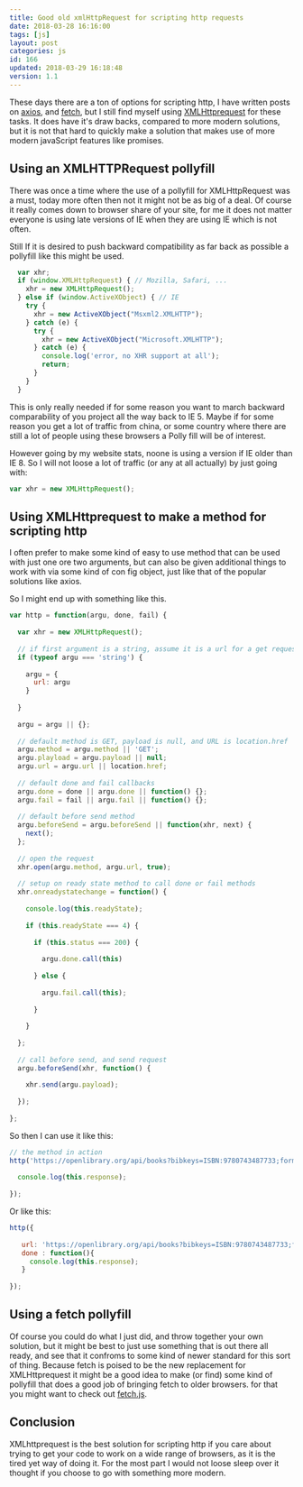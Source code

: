 ```yaml
---
title: Good old xmlHttpRequest for scripting http requests
date: 2018-03-28 16:16:00
tags: [js]
layout: post
categories: js
id: 166
updated: 2018-03-29 16:18:48
version: 1.1
---
```


These days there are a ton of options for scripting http, I have written posts on [axios](/2018/01/10/nodejs-axios/), and [fetch](/2018/03/27/js-fetch/), but I still find myself using [XMLHttprequest](https://developer.mozilla.org/en-US/docs/Web/API/XMLHttpRequest) for these tasks. It does have it's draw backs, compared to more modern solutions, but it is not that hard to quickly make a solution that makes use of more modern javaScript features like promises.

<!-- more -->

## Using an XMLHTTPRequest pollyfill

There was once a time where the use of a pollyfill for XMLHttpRequest was a must, today more often then not it might not be as big of a deal. Of course it really comes down to browser share of your site, for me it does not matter everyone is using late versions of IE when they are using IE which is not often.

Still If it is desired to push backward compatibility as far back as possible a pollyfill like this might be used.

```js
  var xhr;
  if (window.XMLHttpRequest) { // Mozilla, Safari, ...
    xhr = new XMLHttpRequest();
  } else if (window.ActiveXObject) { // IE
    try {
      xhr = new ActiveXObject("Msxml2.XMLHTTP");
    } catch (e) {
      try {
        xhr = new ActiveXObject("Microsoft.XMLHTTP");
      } catch (e) {
        console.log('error, no XHR support at all');
        return;
      }
    }
  }
```

This is only really needed if for some reason you want to march backward comparability of you project all the way back to IE 5. Maybe if for some reason you get a lot of traffic from china, or some country where there are still a lot of people using these browsers a Polly fill will be of interest.

However going by my website stats, noone is using a version if IE older than IE 8. So I will not loose a lot of traffic (or any at all actually) by just going with:

```js
var xhr = new XMLHttpRequest();
```

## Using XMLHttprequest to make a method for scripting http

I often prefer to make some kind of easy to use method that can be used with just one ore two arguments, but can also be given additional things to work with via some kind of con fig object, just like that of the popular solutions like axios.


So I might end up with something like this.

```js
var http = function(argu, done, fail) {
 
  var xhr = new XMLHttpRequest();
 
  // if first argument is a string, assume it is a url for a get request
  if (typeof argu === 'string') {
 
    argu = {
      url: argu
    }
 
  }
 
  argu = argu || {};
 
  // default method is GET, payload is null, and URL is location.href
  argu.method = argu.method || 'GET';
  argu.playload = argu.payload || null;
  argu.url = argu.url || location.href;
 
  // default done and fail callbacks
  argu.done = done || argu.done || function() {};
  argu.fail = fail || argu.fail || function() {};
 
  // default before send method
  argu.beforeSend = argu.beforeSend || function(xhr, next) {
    next();
  };
 
  // open the request
  xhr.open(argu.method, argu.url, true);
 
  // setup on ready state method to call done or fail methods
  xhr.onreadystatechange = function() {
 
    console.log(this.readyState);
 
    if (this.readyState === 4) {
 
      if (this.status === 200) {
 
        argu.done.call(this)
 
      } else {
 
        argu.fail.call(this);
 
      }
 
    }
 
  };
 
  // call before send, and send request
  argu.beforeSend(xhr, function() {
 
    xhr.send(argu.payload);
 
  });
 
};
```

So then I can use it like this:

```js
// the method in action
http('https://openlibrary.org/api/books?bibkeys=ISBN:9780743487733;format=json', function() {
 
  console.log(this.response);
 
});
```

Or like this:

```js
http({
 
   url: 'https://openlibrary.org/api/books?bibkeys=ISBN:9780743487733;format=json',
   done : function(){
     console.log(this.response);
   }
 
});
```

## Using a fetch pollyfill

Of course you could do what I just did, and throw together your own solution, but it might be best to just use something that is out there all ready, and see that it confroms to some kind of newer standard for this sort of thing. Because fetch is poised to be the new replacement for XMLHttprequest it might be a good idea to make (or find) some kind of pollyfill that does a good job of bringing fetch to older browsers. for that you might want to check out [fetch.js](https://github.com/github/fetch/blob/master/fetch.js).

## Conclusion

XMLhttprequest is the best solution for scripting http if you care about trying to get your code to work on a wide range of browsers, as it is the tired yet way of doing it. For the most part I would not loose sleep over it thought if you choose to go with something more modern.

